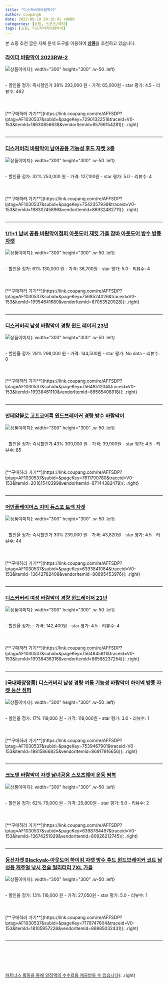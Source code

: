 ```yaml
---
title: "디스커버리바람막이"
author: coupang6
date: 2023-08-10 20:16:41 +0800
categories: [쇼핑, 스포츠/레저]
tags: [쇼핑, 디스커버리바람막이]
---
```


본 쇼핑 추천 글은 자체 분석 도구를 이용하여 [**상품**](https://link.coupang.com/a/bao1ui)을 추천하고 있습니다.

### [라이더 바람막이 2023RW-2](https://link.coupang.com/re/AFFSDP?lptag=AF1030537&subid=&pageKey=7290132251&traceid=V0-153&itemId=18630856638&vendorItemId=85766154281)

![상품이미지](https://thumbnail6.coupangcdn.com/thumbnails/remote/230x230ex/image/vendor_inventory/03c2/998d120fb3eec300b11efcc3a371715efe34f42ec60e98d3eb5c7587af55.png){: width="300" height="300" .w-50 .left}


<br>
- 할인율 정가: 즉시할인가 38%  293,000   원
- 가격: 65,000원
- star 평가: 4.5
- 리뷰수: 462
<br>
<br>
<br>
<br>
[**구매하러 가기**](https://link.coupang.com/re/AFFSDP?lptag=AF1030537&subid=&pageKey=7290132251&traceid=V0-153&itemId=18630856638&vendorItemId=85766154281){: .right}
<br>
<br>

---

### [디스커버리 바람막이 남여공용 기능성 후드 자켓 3종](https://link.coupang.com/re/AFFSDP?lptag=AF1030537&subid=&pageKey=7542357939&traceid=V0-153&itemId=19830745896&vendorItemId=86932482711)

![상품이미지](https://thumbnail9.coupangcdn.com/thumbnails/remote/230x230ex/image/vendor_inventory/2f5e/3ebb7639582f19259be80e2451174da04e28510c9f07a38c509771739f31.jpg){: width="300" height="300" .w-50 .left}


<br>
- 할인율 정가: 32%  253,000   원
- 가격: 127,100원
- star 평가: 5.0
- 리뷰수: 4
<br>
<br>
<br>
<br>
[**구매하러 가기**](https://link.coupang.com/re/AFFSDP?lptag=AF1030537&subid=&pageKey=7542357939&traceid=V0-153&itemId=19830745896&vendorItemId=86932482711){: .right}
<br>
<br>

---

### [1/1+1 남녀 공용 바람막이점퍼 아웃도어 재킷 가을 잠바 아웃도어 방수 방풍 자켓](https://link.coupang.com/re/AFFSDP?lptag=AF1030537&subid=&pageKey=7568524026&traceid=V0-153&itemId=19954641680&vendorItemId=87053520928)

![상품이미지](https://thumbnail10.coupangcdn.com/thumbnails/remote/230x230ex/image/vendor_inventory/d2e1/9a8c655eb1ee4f49e26105a014ee5d940e3fae8389f4a0eae2b473cd6803.png){: width="300" height="300" .w-50 .left}


<br>
- 할인율 정가: 61%  130,000   원
- 가격: 36,700원
- star 평가: 5.0
- 리뷰수: 4
<br>
<br>
<br>
<br>
[**구매하러 가기**](https://link.coupang.com/re/AFFSDP?lptag=AF1030537&subid=&pageKey=7568524026&traceid=V0-153&itemId=19954641680&vendorItemId=87053520928){: .right}
<br>
<br>

---

### [디스커버리 남성 바람막이 경량 윈드 레이저 23년](https://link.coupang.com/re/AFFSDP?lptag=AF1030537&subid=&pageKey=7564851204&traceid=V0-153&itemId=19938461110&vendorItemId=86585408918)

![상품이미지](https://thumbnail10.coupangcdn.com/thumbnails/remote/230x230ex/image/vendor_inventory/c46b/86a19ac63dbb30a08f2407e8da7d81e9f6e1d71c90a8e1e4afa1b7877d0b.jpg){: width="300" height="300" .w-50 .left}


<br>
- 할인율 정가: 29%  298,000   원
- 가격: 144,500원
- star 평가: No data
- 리뷰수: 0
<br>
<br>
<br>
<br>
[**구매하러 가기**](https://link.coupang.com/re/AFFSDP?lptag=AF1030537&subid=&pageKey=7564851204&traceid=V0-153&itemId=19938461110&vendorItemId=86585408918){: .right}
<br>
<br>

---

### [안테암불로 고프코어룩 윈드브레이커 경량 방수 바람막이](https://link.coupang.com/re/AFFSDP?lptag=AF1030537&subid=&pageKey=7611790780&traceid=V0-153&itemId=20161540399&vendorItemId=87144382479)

![상품이미지](https://thumbnail9.coupangcdn.com/thumbnails/remote/230x230ex/image/vendor_inventory/60d7/91cdb200774bed01c87794aa13efc2c95200d0406fc7362de6fefdc5e288.png){: width="300" height="300" .w-50 .left}


<br>
- 할인율 정가: 즉시할인가 43%  309,000   원
- 가격: 39,900원
- star 평가: 4.5
- 리뷰수: 85
<br>
<br>
<br>
<br>
[**구매하러 가기**](https://link.coupang.com/re/AFFSDP?lptag=AF1030537&subid=&pageKey=7611790780&traceid=V0-153&itemId=20161540399&vendorItemId=87144382479){: .right}
<br>
<br>

---

### [어반플레이어스 지미 듀스포 트랙 자켓](https://link.coupang.com/re/AFFSDP?lptag=AF1030537&subid=&pageKey=6393841084&traceid=V0-153&itemId=13642782408&vendorItemId=80895453976)

![상품이미지](https://thumbnail9.coupangcdn.com/thumbnails/remote/230x230ex/image/retail/images/914011121166160-e76eed30-de1a-4eae-a7de-4a8cab293681.jpg){: width="300" height="300" .w-50 .left}


<br>
- 할인율 정가: 즉시할인가 33%  239,000   원
- 가격: 43,820원
- star 평가: 4.5
- 리뷰수: 44
<br>
<br>
<br>
<br>
[**구매하러 가기**](https://link.coupang.com/re/AFFSDP?lptag=AF1030537&subid=&pageKey=6393841084&traceid=V0-153&itemId=13642782408&vendorItemId=80895453976){: .right}
<br>
<br>

---

### [디스커버리 여성 바람막이 경량 윈드레이저 23년](https://link.coupang.com/re/AFFSDP?lptag=AF1030537&subid=&pageKey=7564845811&traceid=V0-153&itemId=19938436316&vendorItemId=86585237254)

![상품이미지](https://thumbnail9.coupangcdn.com/thumbnails/remote/230x230ex/image/vendor_inventory/c2d5/997a0d0f866f906d034cc58c7c9d29deff5c84d7cd26a12c73f3c17345c8.jpg){: width="300" height="300" .w-50 .left}


<br>
- 할인율 정가: 
- 가격: 142,400원
- star 평가: 4.5
- 리뷰수: 4
<br>
<br>
<br>
<br>
[**구매하러 가기**](https://link.coupang.com/re/AFFSDP?lptag=AF1030537&subid=&pageKey=7564845811&traceid=V0-153&itemId=19938436316&vendorItemId=86585237254){: .right}
<br>
<br>

---

### [[국내매장정품] 디스커버리 남성 경량 여름 기능성 바람막이 하이넥 방풍 자켓 등산 점퍼](https://link.coupang.com/re/AFFSDP?lptag=AF1030537&subid=&pageKey=7539467901&traceid=V0-153&itemId=19815866825&vendorItemId=86917916656)

![상품이미지](https://thumbnail8.coupangcdn.com/thumbnails/remote/230x230ex/image/vendor_inventory/4895/c9e66ca8e75688d5f7ffbef835413e8003ec3c5f212568bbc0e45138a1c8.png){: width="300" height="300" .w-50 .left}


<br>
- 할인율 정가: 17%  119,000   원
- 가격: 119,000원
- star 평가: 3.0
- 리뷰수: 1
<br>
<br>
<br>
<br>
[**구매하러 가기**](https://link.coupang.com/re/AFFSDP?lptag=AF1030537&subid=&pageKey=7539467901&traceid=V0-153&itemId=19815866825&vendorItemId=86917916656){: .right}
<br>
<br>

---

### [크노텐 바람막이 자켓 남녀공용 스포츠웨어 운동 땀복](https://link.coupang.com/re/AFFSDP?lptag=AF1030537&subid=&pageKey=6398784497&traceid=V0-153&itemId=13674251929&vendorItemId=80926212745)

![상품이미지](https://thumbnail8.coupangcdn.com/thumbnails/remote/230x230ex/image/vendor_inventory/6672/eedfb027e45ccbae41c99f59ef54620de8b7f59f42140a098d9eea933479.jpg){: width="300" height="300" .w-50 .left}


<br>
- 할인율 정가: 62%  79,000   원
- 가격: 29,800원
- star 평가: 5.0
- 리뷰수: 2
<br>
<br>
<br>
<br>
[**구매하러 가기**](https://link.coupang.com/re/AFFSDP?lptag=AF1030537&subid=&pageKey=6398784497&traceid=V0-153&itemId=13674251929&vendorItemId=80926212745){: .right}
<br>
<br>

---

### [등산자켓 Blackyak-아웃도어 하이킹 자켓 방수 후드 윈드브레이커 코트 남성용 캐주얼 낚시 전술 밀리터리 7XL 가을](https://link.coupang.com/re/AFFSDP?lptag=AF1030537&subid=&pageKey=7179747604&traceid=V0-153&itemId=18105957226&vendorItemId=86985032431)

![상품이미지](https://thumbnail6.coupangcdn.com/thumbnails/remote/230x230ex/image/vendor_inventory/35cf/010ab7dc0250b33ea1ecaf6596025324093447810cd99abcfaad2bb882ee.jpg){: width="300" height="300" .w-50 .left}


<br>
- 할인율 정가: 13%  116,000   원
- 가격: 27,050원
- star 평가: 5.0
- 리뷰수: 1
<br>
<br>
<br>
<br>
[**구매하러 가기**](https://link.coupang.com/re/AFFSDP?lptag=AF1030537&subid=&pageKey=7179747604&traceid=V0-153&itemId=18105957226&vendorItemId=86985032431){: .right}
<br>
<br>

---
<br><br><br><br><br> [파트너스 활동을 통해 일정액의 수수료를 제공받을 수 있습니다](https://link.coupang.com/a/bao1ui){: .right}